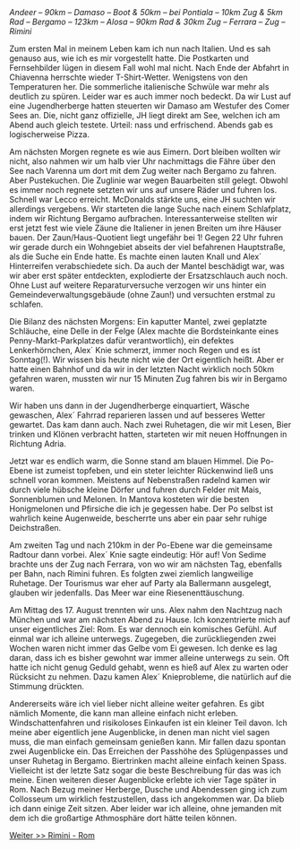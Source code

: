 <html><body><em>Andeer – 90km – Damaso – Boot &amp; 50km – bei Pontiala – 10km Zug &amp; 5km Rad – Bergamo – 123km – Alosa – 90km Rad &amp; 30km Zug – Ferrara – Zug – Rimini</em>

Zum ersten Mal in meinem Leben kam ich nun nach Italien. Und es sah genauso aus, wie ich es mir vorgestellt hatte. Die Postkarten und Fernsehbilder lügen in diesem Fall wohl mal nicht. Nach Ende der Abfahrt in Chiavenna herrschte wieder T-Shirt-Wetter. Wenigstens von den Temperaturen her. Die sommerliche italienische Schwüle war mehr als deutlich zu spüren. Leider war es auch immer noch bedeckt. Da wir Lust auf eine Jugendherberge hatten steuerten wir Damaso am Westufer des Comer Sees an. Die, nicht ganz offizielle, JH liegt direkt am See, welchen ich am Abend auch gleich testete. Urteil: nass und erfrischend. Abends gab es logischerweise Pizza.

Am nächsten Morgen regnete es wie aus Eimern. Dort bleiben wollten wir nicht, also nahmen wir um halb vier Uhr nachmittags die Fähre über den See nach Varenna um dort mit dem Zug weiter nach Bergamo zu fahren. Aber Pustekuchen. Die Zuglinie war wegen Bauarbeiten still gelegt. Obwohl es immer noch regnete setzten wir uns auf unsere Räder und fuhren los. Schnell war Lecco erreicht. McDonalds stärkte uns, eine JH suchten wir allerdings vergebens. Wir starteten die lange Suche nach einem Schlafplatz, indem wir Richtung Bergamo aufbrachen. Interessanterweise stellten wir erst jetzt fest wie viele Zäune die Italiener in jenen Breiten um ihre Häuser bauen. Der Zaun/Haus-Quotient liegt ungefähr bei 1! Gegen 22 Uhr fuhren wir gerade durch ein Wohngebiet abseits der viel befahrenen Hauptstraße, als die Suche ein Ende hatte. Es machte einen lauten Knall und Alex´ Hinterreifen verabschiedete sich. Da auch der Mantel beschädigt war, was wir aber erst später entdeckten, explodierte der Ersatzschlauch auch noch. Ohne Lust auf weitere Reparaturversuche verzogen wir uns hinter ein Gemeindeverwaltungsgebäude (ohne Zaun!) und versuchten erstmal zu schlafen.

<!--more-->

Die Bilanz des nächsten Morgens: Ein kaputter Mantel, zwei geplatzte Schläuche, eine Delle in der Felge (Alex machte die Bordsteinkante eines Penny-Markt-Parkplatzes dafür verantwortlich), ein defektes Lenkerhörnchen, Alex´ Knie schmerzt, immer noch Regen und es ist Sonntag(!). Wir wissen bis heute nicht wie der Ort eigentlich heißt. Aber er hatte einen Bahnhof und da wir in der letzten Nacht wirklich noch 50km gefahren waren, mussten wir nur 15 Minuten Zug fahren bis wir in Bergamo waren.

Wir haben uns dann in der Jugendherberge einquartiert, Wäsche gewaschen, Alex´ Fahrrad reparieren lassen und auf besseres Wetter gewartet. Das kam dann auch. Nach zwei Ruhetagen, die wir mit Lesen, Bier trinken und Klönen verbracht hatten, starteten wir mit neuen Hoffnungen in Richtung Adria.

Jetzt war es endlich warm, die Sonne stand am blauen Himmel. Die Po-Ebene ist zumeist topfeben, und ein steter leichter Rückenwind ließ uns schnell voran kommen. Meistens auf Nebenstraßen radelnd kamen wir durch viele hübsche kleine Dörfer und fuhren durch Felder mit Mais, Sonnenblumen und Melonen. In Mantova kosteten wir die besten Honigmelonen und Pfirsiche die ich je gegessen habe. Der Po selbst ist wahrlich keine Augenweide, bescherrte uns aber ein paar sehr ruhige Deichstraßen.

Am zweiten Tag und nach 210km in der Po-Ebene war die gemeinsame Radtour dann vorbei. Alex´ Knie sagte eindeutig: Hör auf! Von Sedime brachte uns der Zug nach Ferrara, von wo wir am nächsten Tag, ebenfalls per Bahn, nach Rimini fuhren. Es folgten zwei ziemlich langweilige Ruhetage. Der Tourismus war eher auf Party ala Ballermann ausgelegt, glauben wir jedenfalls. Das Meer war eine Riesenenttäuschung.

Am Mittag des 17. August trennten wir uns. Alex nahm den Nachtzug nach München und war am nächsten Abend zu Hause. Ich konzentrierte mich auf unser eigentliches Ziel: Rom. Es war dennoch ein komisches Gefühl. Auf einmal war ich alleine unterwegs. Zugegeben, die zurückliegenden zwei Wochen waren nicht immer das Gelbe vom Ei gewesen. Ich denke es lag daran, dass ich es bisher gewohnt war immer alleine unterwegs zu sein. Oft hatte ich nicht genug Geduld gehabt, wenn es hieß auf Alex zu warten oder Rücksicht zu nehmen. Dazu kamen Alex´ Knieprobleme, die natürlich auf die Stimmung drückten.

Andererseits wäre ich viel lieber nicht alleine weiter gefahren. Es gibt nämlich Momente, die kann man alleine einfach nicht erleben. Windschattenfahren und risikoloses Einkaufen ist ein kleiner Teil davon. Ich meine aber eigentlich jene Augenblicke, in denen man nicht viel sagen muss, die man einfach gemeinsam genießen kann. Mir fallen dazu spontan zwei Augenblicke ein. Das Erreichen der Passhöhe des Splügenpasses und unser Ruhetag in Bergamo. Biertrinken macht alleine einfach keinen Spass. Vielleicht ist der letzte Satz sogar die beste Beschreibung für das was ich meine. Einen weiteren dieser Augenblicke erlebte ich vier Tage später in Rom. Nach Bezug meiner Herberge, Dusche und Abendessen ging ich zum Collosseum um wirklich festzustellen, dass ich angekommen war. Da blieb ich dann einige Zeit sitzen. Aber leider war ich alleine, ohne jemanden mit dem ich die großartige Athmosphäre dort hätte teilen können.

<a href="../rimini-rom">Weiter &gt;&gt; Rimini - Rom</a></body></html>